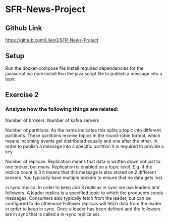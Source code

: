# SFR-News-Project
## Github Link
https://github.com/Lileo0/SFR-News-Project
## Setup
Run the docker-compose file
Install required dependencies for the javascript via npm install 
Run the java script file to publish a message into a topic
## Exercise 2
### Analyze how the following things are related:
Number of brokers: Number of kafka servers 

Number of partitions: As the name indicates this splits a topic into different partitions. 
These partitions receive topics in the round-robin format, which means incoming events get distributed equally and one after the other.
In order to publish a message into a specific partition it is required to provide a key.

Number of replicas: Replication means that data is written down not just to one broker, but many.
Replication is enabled on a topic level.
E.g. if the replica count is 3 it means that this message is also stored on 2 different brokers. 
You typically have multiple brokers to ensure that no data gets lost.

in.sync.replica: In order to keep aöö 3 replicas in sync we use leaders and followers.
A leader replica is a specified topic to which the producers sends messages.
Consumers also typically fetch from the leader, but can be configured to do otherwise
Follower replicas will fetch data from the leader in order to keep in sync.
Once a leader has been defined and the followers are in sync that is called a in-sync replica set.

